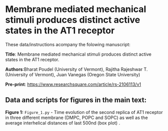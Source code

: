 # Membrane mediated mechanical stimuli produces distinct active states in the AT1 receptor

These data/instructions acompany the folowing manuscript: <br>

**Title**: Membrane mediated mechanical stimuli produces distinct active states in the AT1 receptor.<br>

**Authors**:Bharat Poudel (University of Vermont), Rajitha Rajeshwar T. (University of Vermont), Juan Vanegas (Oregon State University)<br>

**Pre-print**: https://www.researchsquare.com/article/rs-2106113/v1 <br>

## Data and scripts for figures in the main text:

**Figure 1:** ```Figure_1.py``` - Time evolution of the second replica of AT1 receptor in three different membrane (DMPC, POPC and SOPC) as well as the average interhelical distances of last 500nd (box plot) .<br> 

